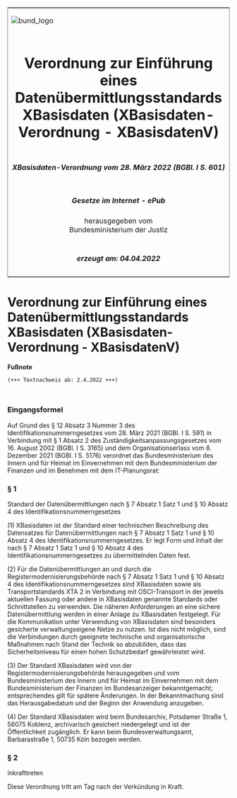 <span id="DECKBLATT.html"></span>

<table border="0" frame="border" width="100%">

<tr valign="top">

<td align="left">

![bund\_logo](BfJ_2021_Web_de_de.gif)

</td>

<td align="right">

 

</td>

</tr>

<tr align="center" valign="middle">

<td colspan="2">

# Verordnung zur Einführung eines Datenübermittlungsstandards XBasisdaten (XBasisdaten-Verordnung - XBasisdatenV)

</td>

</tr>

<tr align="center" valign="middle">

<td colspan="2">

##### XBasisdaten-Verordnung vom 28. März 2022 (BGBl. I S. 601)

</td>

</tr>

<tr align="center" valign="middle">

<td colspan="2">

  
  

##### Gesetze im Internet - ePub  
  
herausgegeben vom  
Bundesministerium der Justiz

</td>

</tr>

<tr align="center" valign="bottom">

<td colspan="2">

  
  

##### erzeugt am: 04.04.2022

</td>

</tr>

</table>

<span id="BJNR060100022.html"></span>

# Verordnung zur Einführung eines Datenübermittlungsstandards XBasisdaten (XBasisdaten-Verordnung - XBasisdatenV)

<div>

  
**Fußnote**

<div class="jnhtml">

<div>

<div class="jurAbsatz">

  

``` 
(+++ Textnachweis ab: 2.4.2022 +++)

 
```

</div>

</div>

</div>

</div>

<span id="BJNR060100022BJNE000100000.html"></span>

### Eingangsformel  

<div>

<div class="jnhtml">

<div>

<div class="jurAbsatz">

Auf Grund des § 12 Absatz 3 Nummer 3 des Identifikationsnummerngesetzes
vom 28. März 2021 (BGBl. I S. 591) in Verbindung mit § 1 Absatz 2 des
Zuständigkeitsanpassungsgesetzes vom 16. August 2002 (BGBl. I S. 3165)
und dem Organisationserlass vom 8. Dezember 2021 (BGBl. I S. 5176)
verordnet das Bundesministerium des Innern und für Heimat im
Einvernehmen mit dem Bundesministerium der Finanzen und im Benehmen mit
dem IT-Planungsrat:

</div>

</div>

</div>

</div>

<span id="BJNR060100022BJNE000200000.html"></span>

### § 1  
Standard der Datenübermittlungen nach § 7 Absatz 1 Satz 1 und § 10 Absatz 4 des Identifikationsnummerngesetzes

<div>

<div class="jnhtml">

<div>

<div class="jurAbsatz">

(1) XBasisdaten ist der Standard einer technischen Beschreibung des
Datensatzes für Datenübermittlungen nach § 7 Absatz 1 Satz 1 und § 10
Absatz 4 des Identifikationsnummerngesetzes. Er legt Form und Inhalt der
nach § 7 Absatz 1 Satz 1 und § 10 Absatz 4 des
Identifikationsnummerngesetzes zu übermittelnden Daten fest.

</div>

<div class="jurAbsatz">

(2) Für die Datenübermittlungen an und durch die
Registermodernisierungsbehörde nach § 7 Absatz 1 Satz 1 und § 10 Absatz
4 des Identifikationsnummerngesetzes sind XBasisdaten sowie als
Transportstandards XTA 2 in Verbindung mit OSCI-Transport in der jeweils
aktuellen Fassung oder andere in XBasisdaten genannte Standards oder
Schnittstellen zu verwenden. Die näheren Anforderungen an eine sichere
Datenübermittlung werden in einer Anlage zu XBasisdaten festgelegt. Für
die Kommunikation unter Verwendung von XBasisdaten sind besonders
gesicherte verwaltungseigene Netze zu nutzen. Ist dies nicht möglich,
sind die Verbindungen durch geeignete technische und organisatorische
Maßnahmen nach Stand der Technik so abzubilden, dass das
Sicherheitsniveau für einen hohen Schutzbedarf gewährleistet wird.

</div>

<div class="jurAbsatz">

(3) Der Standard XBasisdaten wird von der Registermodernisierungsbehörde
herausgegeben und vom Bundesministerium des Innern und für Heimat im
Einvernehmen mit dem Bundesministerium der Finanzen im Bundesanzeiger
bekanntgemacht; entsprechendes gilt für spätere Änderungen. In der
Bekanntmachung sind das Herausgabedatum und der Beginn der Anwendung
anzugeben.

</div>

<div class="jurAbsatz">

(4) Der Standard XBasisdaten wird beim Bundesarchiv, Potsdamer Straße 1,
56075 Koblenz, archivarisch gesichert niedergelegt und ist der
Öffentlichkeit zugänglich. Er kann beim Bundesverwaltungsamt,
Barbarastraße 1, 50735 Köln bezogen werden.

</div>

</div>

</div>

</div>

<span id="BJNR060100022BJNE000300000.html"></span>

### § 2  
Inkrafttreten

<div>

<div class="jnhtml">

<div>

<div class="jurAbsatz">

Diese Verordnung tritt am Tag nach der Verkündung in Kraft.

</div>

</div>

</div>

</div>
